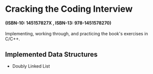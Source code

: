 # Cracking the Coding Interview
#### (ISBN-10: 145157827X , ISBN-13: 978-1451578270)

Implementing, working through, and practicing the book's exercises in C/C++.

## Implemented Data Structures
* Doubly Linked List


